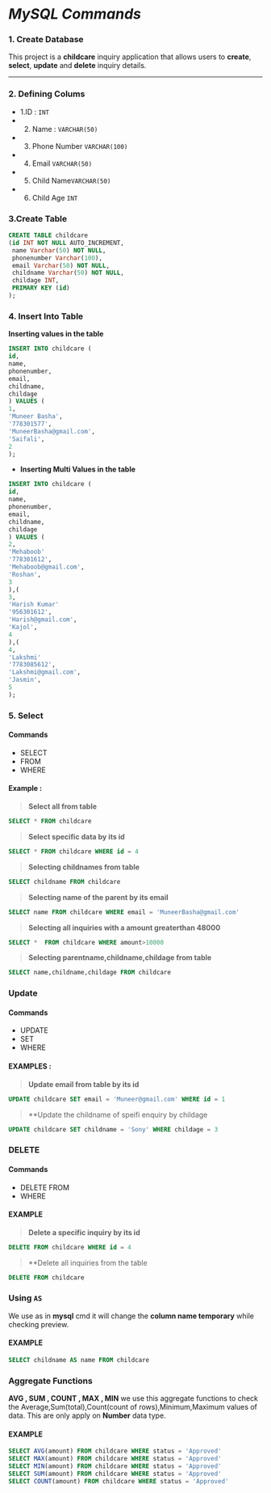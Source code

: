 # *MySQL Commands*

### 1. Create Database

This project is a **childcare** inquiry  application that allows users to **create**, **select**, **update** and **delete** inquiry details.
***
### 2. Defining Colums
 
 - 1.ID : `INT`
 - 2. Name : `VARCHAR(50)`
 - 3. Phone Number `VARCHAR(100)`
 - 4. Email `VARCHAR(50)`
 - 5. Child Name`VARCHAR(50)`
 - 6. Child Age `INT`
 
### 3.Create Table
```sql
CREATE TABLE childcare
(id INT NOT NULL AUTO_INCREMENT,
 name Varchar(50) NOT NULL,
 phonenumber Varchar(100),
 email Varchar(50) NOT NULL,
 childname Varchar(50) NOT NULL,
 childage INT,
 PRIMARY KEY (id)
);
```

### 4. Insert Into Table

**Inserting values in the table**

```sql
INSERT INTO childcare (
id,
name,
phonenumber,
email,
childname,
childage
) VALUES (
1,
'Muneer Basha',
'778301577',
'MuneerBasha@gmail.com',
'Saifali',
2
);
```
 - **Inserting Multi Values in the table**
 
 ```sql
 INSERT INTO childcare (
 id,
name,
phonenumber,
email,
childname,
childage
) VALUES (
2,
'Mehaboob'
'778301612',
'Mehaboob@gmail.com',
'Roshan',
3
),(
3,
'Harish Kumar'
'956301612',
'Harish@gmail.com',
'Kajol',
4
),(
4,
'Lakshmi'
'7783085612',
'Lakshmi@gmail.com',
'Jasmin',
5
);
 ```
### 5. Select

#### Commands

- SELECT
- FROM 
- WHERE

#### Example :

> **Select all from table**

```sql
SELECT * FROM childcare
```
> **Select specific data by its id**

```sql
SELECT * FROM childcare WHERE id = 4
```
> **Selecting childnames from table**
```sql
SELECT childname FROM childcare
```
> **Selecting name of the parent by its email**

```sql
SELECT name FROM childcare WHERE email = 'MuneerBasha@gmail.com'
```


> **Selecting all inquiries with a  amount greaterthan 48000**

```sql
SELECT *  FROM childcare WHERE amount>10000
```
> **Selecting parentname,childname,childage from table**

```sql
SELECT name,childname,childage FROM childcare
```
### Update

#### Commands

- UPDATE
- SET
- WHERE
#### EXAMPLES :

> **Update email from table by its id**

```sql
UPDATE childcare SET email = 'Muneer@gmail.com' WHERE id = 1
```

> **Update the childname of speifi enquiry by childage

```sql
UPDATE childcare SET childname = 'Sony' WHERE childage = 3
```

### DELETE

#### Commands 

- DELETE FROM
- WHERE

#### EXAMPLE

> **Delete a specific inquiry by its id**

```sql
DELETE FROM childcare WHERE id = 4 
```

> **Delete all inquiries from the table

```sql
DELETE FROM childcare
```
### Using `AS`

We use as in **mysql** cmd it will change the **column name temporary** while checking preview.

#### EXAMPLE

```sql 
SELECT childname AS name FROM childcare 
```

### Aggregate Functions

**AVG , SUM , COUNT , MAX , MIN** we use this aggregate functions to check the Average,Sum(total),Count(count of rows),Minimum,Maximum values of data.
This are only apply on **Number** data type.

#### EXAMPLE

```sql
SELECT AVG(amount) FROM childcare WHERE status = 'Approved'
SELECT MAX(amount) FROM childcare WHERE status = 'Approved'
SELECT MIN(amount) FROM childcare WHERE status = 'Approved'
SELECT SUM(amount) FROM childcare WHERE status = 'Approved'
SELECT COUNT(amount) FROM childcare WHERE status = 'Approved'
```
